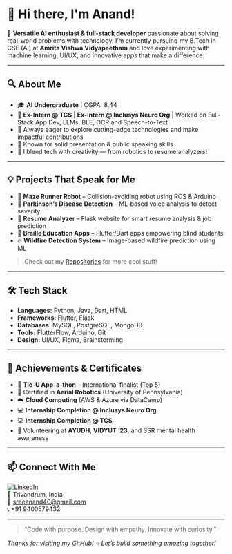 # 👋 Hi there, I'm Anand!

🚀 **Versatile AI enthusiast & full-stack developer** passionate about solving real-world problems with technology. I’m currently pursuing my B.Tech in CSE (AI) at **Amrita Vishwa Vidyapeetham** and love experimenting with machine learning, UI/UX, and innovative apps that make a difference.

---

## 🔍 About Me
- 🎓 **AI Undergraduate** | CGPA: 8.44  
- 💼 **Ex-Intern @ TCS** | **Ex-Intern @ Inclusys Neuro Org** | Worked on Full-Stack App Dev, LLMs, BLE, OCR and Speech-to-Text  
- 🧠 Always eager to explore cutting-edge technologies and make impactful contributions  
- 🎤 Known for solid presentation & public speaking skills  
- 🧩 I blend tech with creativity — from robotics to resume analyzers!

---

## 💡 Projects That Speak for Me
- 🤖 **Maze Runner Robot** – Collision-avoiding robot using ROS & Arduino  
- 🧠 **Parkinson’s Disease Detection** – ML-based voice analysis to detect severity  
- 🧾 **Resume Analyzer** – Flask website for smart resume analysis & job prediction  
- 🔡 **Braille Education Apps** – Flutter/Dart apps empowering blind students  
- 🔥 **Wildfire Detection System** – Image-based wildfire prediction using ML  

> Check out my [Repositories](https://github.com/Levi-224?tab=repositories) for more cool stuff!

---

## 🛠 Tech Stack
- **Languages:** Python, Java, Dart, HTML  
- **Frameworks:** Flutter, Flask  
- **Databases:** MySQL, PostgreSQL, MongoDB  
- **Tools:** FlutterFlow, Arduino, Git  
- **Design:** UI/UX, Figma, Brainstorming  

---

## 🏅 Achievements & Certificates
- 🥇 **Tie-U App-a-thon** – International finalist (Top 5)  
- 🧾 Certified in **Aerial Robotics** (University of Pennsylvania)  
- ☁️ **Cloud Computing** (AWS & Azure via DataCamp)
- 💻 **Internship Completion @ Inclusys Neuro Org**
- 💻 **Internship Completion @ TCS**  
- 🌱 Volunteering at **AYUDH**, **VIDYUT ‘23**, and SSR mental health awareness

---

## 📫 Connect With Me
[![LinkedIn](https://img.shields.io/badge/LinkedIn-Connect-blue?logo=linkedin)](https://www.linkedin.com/in/anand-s-194435222/)  
📍 Trivandrum, India  
📧 sreeanand40@gmail.com  
📞 +91 9400579432  

---

> “Code with purpose. Design with empathy. Innovate with curiosity.”

_Thanks for visiting my GitHub! ⭐ Let’s build something amazing together!_
